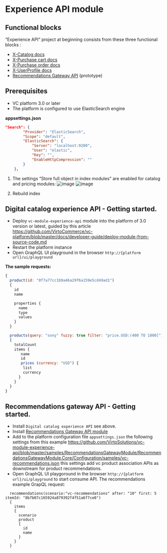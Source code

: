 # Experience API module
## Functional blocks
“Experience API” project at beginning consists from these three functional blocks :
- [X-Catalog docs](x-catalog-reference.md)
- [X-Purchase cart docs](x-purchase-cart-reference.md)
- [X-Purchase order docs](x-purchase-order-reference.md)
- [X-UserProfile docs](x-profile-reference.md)
- [Recommendations Gateway API](https://github.com/VirtoSolutions/vc-module-experience-api/tree/master/samples/RecommendationsGatewayModule) (prototype)

## Prerequisites
- VC platform 3.0 or later
- The platform is configured to use ElasticSearch engine

**appsettings.json**
```Json
"Search": {
        "Provider": "ElasticSearch",
        "Scope": "default",
        "ElasticSearch": {
            "Server": "localhost:9200",
            "User": "elastic",
            "Key": "",
            "EnableHttpCompression": ""
        }
    },
```
1. The settings “Store full object in index modules” are enabled for catalog and pricing modules:
![image](https://user-images.githubusercontent.com/7566324/82232622-29adf380-992f-11ea-8df6-9d08fb0b421a.png)
![image](https://user-images.githubusercontent.com/7566324/82232762-5530de00-992f-11ea-8c8c-22766f8fa121.png)

1. Rebuild index

## Digital catalog experience API - Getting started.

- Deploy `vc-module-experience-api`  module into the platform of 3.0 version or latest, guided by this article https://github.com/VirtoCommerce/vc-platform/blob/master/docs/developer-guide/deploy-module-from-source-code.md
- Restart the platform instance
- Open GraphQL UI playground in the browser `http://{platform url}/ui/playground`

**The sample requests:**
```js
{
  product(id: "0f7a77cc1b9a46a29f6a159e5cd49ad1")
  {
    id
    name

    properties {
      name
      type
      values
    }
  }

  products(query: "sony" fuzzy: true filter: "price.USD:(400 TO 1000]")
  {
    totalCount
    items {
       name
       id
       prices (currency: "USD") {
        list
        currency
      }
    }
  }
}
```

## Recommendations gateway API - Getting started.
- Install `Digital catalog experience API` see above.
- Install [Recommendations Gateway API module](https://github.com/VirtoSolutions/vc-module-experience-api/tree/master/samples/RecommendationsGatewayModule)
- Add to the platform configuration file `appsettings.json` the following settings from this example https://github.com/VirtoSolutions/vc-module-experience-api/blob/master/samples/RecommendationsGatewayModule/RecommendationsGatewayModule.Core/Configuration/samples/vc-recommendations.json
this settings add vc product association APIs as downstream for  product recommendations.
- Open GraphQL UI playgoround in the browser `http://{platform url}/ui/playground` to start consume API.
The recommendations example GrapQL request:
```Js
  recommendations(scenario:"vc-recommendations" after: "10" first: 5 itemId: "8b7b07c165924a879392f4f51a6f7ce0")
  {
    items
    {
      scenario
      product
      {
        id
        name
      }
    }
  }
```
